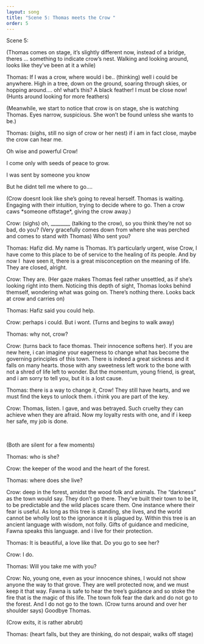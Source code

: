 ```yaml
---
layout: song
title: "Scene 5: Thomas meets the Crow "
order: 5
---
```



Scene 5: 

(Thomas comes on stage, it’s slightly different now, instead of a bridge, theres ... something to indicate crow’s nest. Walking and looking around, looks like they’ve been at it a while)



Thomas: If I was a crow, where would i be.. (thinking) well i could be anywhere. High in a tree, down on the ground, soaring through skies, or hopping around.... oh! what’s this? A black feather! I must be close now!  (Hunts around looking for more feathers)



(Meanwhile, we start to notice that crow is on stage, she is watching Thomas. Eyes narrow, suspicious. She won’t be found unless she wants to be.)



Thomas: (sighs, still no sign of crow or her nest) if i am in fact close, maybe the crow can hear me. 



Oh wise and powerful Crow! 

I come only with seeds of peace to grow.

I was sent by someone you know

But he didnt tell me where to go....



(Crow doesnt look like she’s going to reveal herself. Thomas is waiting. Engaging with their intuition, trying to decide where to go. Then a crow caws \*someone offstage\*, giving the crow away.)



Crow: (sighs) oh, \_\_\_\_\_\_\_\_ (talking to the crow), so you think they’re not so bad, do you? (Very gracefully comes down from where she was perched and comes to stand with Thomas) Who sent you?



Thomas: Hafiz did. My name is Thomas. It’s particularly urgent, wise Crow, I have come to this place to be of service to the healing of its people. And by now I  have seen it, there is a great misconception on the meaning of life. They are closed, alright. 



Crow: They are. (Her gaze makes Thomas feel rather unsettled, as if she’s looking right into them. Noticing this depth of sight, Thomas looks behind themself, wondering what was going on. There’s nothing there. Looks back at crow and carries on)



Thomas: Hafiz said you could help.



Crow: perhaps i could. But i wont. (Turns and begins to walk away)



Thomas: why not, crow?



Crow: (turns back to face thomas. Their innocence softens her). If you are new here, i can imagine your eagerness to change what has become the governing principles of this town. There is indeed a great sickness and it falls on many hearts. those with any sweetness left work to the bone with not a shred of life left to wonder. But the momentum, young friend, is great, and i am sorry to tell you, but it is a lost cause.  



Thomas: there is a way to change it, Crow! They still have hearts, and we must find the keys to unlock them. i think you are part of the key. 



Crow: Thomas, listen. I gave, and was betrayed. Such cruelty they can achieve when they are afraid. Now my loyalty rests with one, and if i keep her safe, my job is done.



 

(Both are silent for a few moments)



Thomas: who is she?



Crow: the keeper of the wood and the heart of the forest. 



Thomas: where does she live?



Crow: deep in the forest, amidst the wood folk and animals. The “darkness” as the town would say. They don’t go there. They’ve built their town to be lit, to be predictable and the wild places scare them. One instance where their fear is useful. As long as this tree is standing, she lives, and the world cannot be wholly lost to the ignorance it is plagued by. Within this tree is an ancient language with wisdom, not folly. Gifts of guidance and medicine, Fawna speaks this language. and i live for their protection.



Thomas: It is beautiful, a love like that. Do you go to see her?



Crow: I do.



Thomas: Will you take me with you?



Crow: No, young one, even as your innocence shines, I would not show anyone the way to that grove. They are well protected now, and we must keep it that way. Fawna is safe to hear the tree’s guidance and so stoke the fire that is the magic of this life. The town folk fear the dark and do not go to the forest. And I do not go to the town. (Crow turns around and over her shoulder says) Goodbye Thomas. 



(Crow exits, it is rather abrubt)

Thomas: (heart falls, but they are thinking, do not despair, walks off stage)